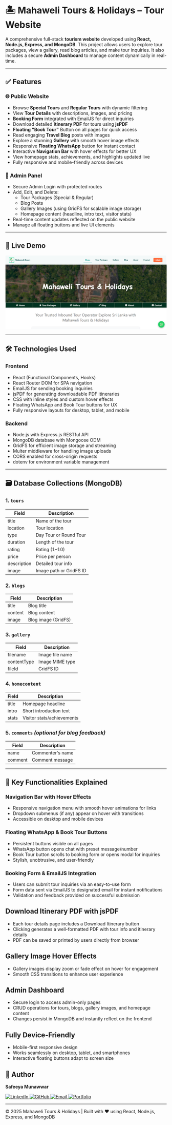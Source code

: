 # 🏝️ Mahaweli Tours & Holidays – Tour Website

A comprehensive full-stack **tourism website** developed using **React, Node.js, Express, and MongoDB**. This project allows users to explore tour packages, view a gallery, read blog articles, and make tour inquiries. It also includes a secure **Admin Dashboard** to manage content dynamically in real-time.

---

## ✅ Features

### 🌐 Public Website
- Browse **Special Tours** and **Regular Tours** with dynamic filtering
- View **Tour Details** with descriptions, images, and pricing
- **Booking Form** integrated with EmailJS for direct inquiries
- Download detailed **Itinerary PDF** for tours using **jsPDF**
- **Floating "Book Tour"** Button on all pages for quick access
- Read engaging **Travel Blog** posts with images
- Explore a stunning **Gallery** with smooth hover image effects
- Responsive **Floating WhatsApp** button for instant contact
- Interactive **Navigation Bar** with hover effects for better UX
- View homepage stats, achievements, and highlights updated live
- Fully responsive and mobile-friendly across devices

### 🔐 Admin Panel
- Secure Admin Login with protected routes
- Add, Edit, and Delete:
    - Tour Packages (Special & Regular)
    - Blog Posts
    - Gallery Images (using GridFS for scalable image storage)
    - Homepage content (headline, intro text, visitor stats)
- Real-time content updates reflected on the public website
- Manage all floating buttons and live UI elements

---

## 🚀 Live Demo

[![Watch the Demo](./demo.PNG)](https://drive.google.com/file/d/1lz6XZQdh3ugojIJKEqjyso21IzwtwrdD/view?usp=sharing)

---

## 🛠️ Technologies Used

### Frontend
- React (Functional Components, Hooks)
- React Router DOM for SPA navigation
- EmailJS for sending booking inquiries
- jsPDF for generating downloadable PDF itineraries
- CSS with inline styles and custom hover effects
- Floating WhatsApp and Book Tour buttons for UX
- Fully responsive layouts for desktop, tablet, and mobile

### Backend
- Node.js with Express.js RESTful API
- MongoDB database with Mongoose ODM
- GridFS for efficient image storage and streaming
- Multer middleware for handling image uploads
- CORS enabled for cross-origin requests
- dotenv for environment variable management

---

## 🗃️ Database Collections (MongoDB)

### 1. `tours`
| Field         | Description              |
|---------------|--------------------------|
| title         | Name of the tour         |
| location      | Tour location            |
| type          | Day Tour or Round Tour   |
| duration      | Length of the tour       |
| rating        | Rating (1–10)            |
| price         | Price per person         |
| description   | Detailed tour info       |
| image         | Image path or GridFS ID  |

### 2. `blogs`
| Field       | Description         |
|-------------|---------------------|
| title       | Blog title          |
| content     | Blog content        |
| image       | Blog image (GridFS) |

### 3. `gallery`
| Field       | Description         |
|-------------|---------------------|
| filename    | Image file name     |
| contentType | Image MIME type     |
| fileId      | GridFS ID           |

### 4. `homecontent`
| Field     | Description               |
|-----------|---------------------------|
| title     | Homepage headline         |
| intro     | Short introduction text   |
| stats     | Visitor stats/achievements|

### 5. `comments` *(optional for blog feedback)*
| Field     | Description               |
|-----------|---------------------------|
| name      | Commenter's name          |
| comment   | Comment message           |

---

## 🎯 Key Functionalities Explained

### Navigation Bar with Hover Effects
- Responsive navigation menu with smooth hover animations for links
- Dropdown submenus (if any) appear on hover with transitions
- Accessible on desktop and mobile devices

### Floating WhatsApp & Book Tour Buttons
- Persistent buttons visible on all pages
- WhatsApp button opens chat with preset message/number
- Book Tour button scrolls to booking form or opens modal for inquiries
- Stylish, unobtrusive, and user-friendly

### Booking Form & EmailJS Integration
- Users can submit tour inquiries via an easy-to-use form
- Form data sent via EmailJS to designated email for instant notifications
- Validation and feedback provided on successful submission

## Download Itinerary PDF with jsPDF
- Each tour details page includes a Download Itinerary button
- Clicking generates a well-formatted PDF with tour info and itinerary details
- PDF can be saved or printed by users directly from browser

## Gallery Image Hover Effects
- Gallery images display zoom or fade effect on hover for engagement
- Smooth CSS transitions to enhance user experience

## Admin Dashboard
- Secure login to access admin-only pages
- CRUD operations for tours, blogs, gallery images, and homepage content
- Changes persist in MongoDB and instantly reflect on the frontend

## Fully Device-Friendly
- Mobile-first responsive design
- Works seamlessly on desktop, tablet, and smartphones
- Interactive floating buttons adapt to screen size

## 🚀 Author
 **Safeeya Munawwar**
 <p>
  <a href="https://www.linkedin.com/in/safeeya-munawwar" target="_blank">
    <img src="https://img.shields.io/badge/LinkedIn-0A66C2?style=for-the-badge&logo=linkedin&logoColor=white" alt="LinkedIn"/>
  </a>
  <a href="https://github.com/Safeeya-Munawwar" target="_blank">
    <img src="https://img.shields.io/badge/GitHub-181717?style=for-the-badge&logo=github&logoColor=white" alt="GitHub"/>
  </a>
  <a href="mailto:shafiyasha0036@gmail.com" target="_blank">
    <img src="https://img.shields.io/badge/Email-D14836?style=for-the-badge&logo=gmail&logoColor=white" alt="Email"/>
  </a>
  <a href="https://safeeya-munawwar-personal-portfolio.vercel.app/" target="_blank">
    <img src="https://img.shields.io/badge/Portfolio-0A66C2?style=for-the-badge&logo=firefox&logoColor=white" alt="Portfolio"/>
  </a>
</p>

---

© 2025 Mahaweli Tours & Holidays | Built with ❤️ using React, Node.js, Express, and MongoDB
